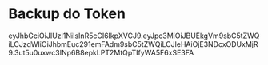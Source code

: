 # Backup do Token

eyJhbGciOiJIUzI1NiIsInR5cCI6IkpXVCJ9.eyJpc3MiOiJBUEkgVm9sbC5tZWQiLCJzdWIiOiJhbmEuc291emFAdm9sbC5tZWQiLCJleHAiOjE3NDcxODUxMjR9.3ut5u0uxwc3INp6B8epkLPT2MtQpTIfyWA5F6xSE3FA
